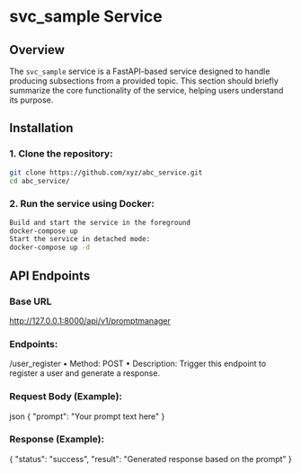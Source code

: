 # svc_sample Service
## Overview
The `svc_sample` service is a FastAPI-based service designed to handle producing subsections from a provided topic. This section should briefly summarize the core functionality of the service, helping users understand its purpose.
## Installation

### 1. Clone the repository:
```bash
git clone https://github.com/xyz/abc_service.git
cd abc_service/
```
### 2. Run the service using Docker:
```bash
Build and start the service in the foreground
docker-compose up
Start the service in detached mode:
docker-compose up -d
```
## API Endpoints
### Base URL
http://127.0.0.1:8000/api/v1/promptmanager
### Endpoints:
/user_register
•	Method: POST
•	Description: Trigger this endpoint to register a user and generate a response.
### Request Body (Example):
json
{
    "prompt": "Your prompt text here"
}
### Response (Example):
{
    "status": "success",
    "result": "Generated response based on the prompt"
}

